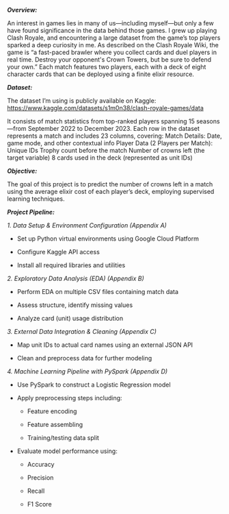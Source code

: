 _**Overview:**_

An interest in games lies in many of us—including myself—but only a few have found significance in the data behind those games. I grew up playing Clash Royale, and encountering a large dataset from the game’s top players sparked a deep 
curiosity in me. As described on the Clash Royale Wiki, the game is “a fast-paced brawler where you collect cards and duel players in real time. Destroy your opponent's Crown Towers, but be sure to defend your own.” Each match features two 
players, each with a deck of eight character cards that can be deployed using a finite elixir resource.

_**Dataset:**_

The dataset I’m using is publicly available on Kaggle:
https://www.kaggle.com/datasets/s1m0n38/clash-royale-games/data

It consists of match statistics from top-ranked players spanning 15 seasons—from September 2022 to December 2023. Each row in the dataset represents a match and includes 23 columns, covering:
Match Details: Date, game mode, and other contextual info
Player Data (2 Players per Match):
Unique IDs
Trophy count before the match
Number of crowns left (the target variable)
8 cards used in the deck (represented as unit IDs)

_**Objective:**_

The goal of this project is to predict the number of crowns left in a match using the average elixir cost of each player’s deck, employing supervised learning techniques.

_**Project Pipeline:**_

_1. Data Setup & Environment Configuration (Appendix A)_

- Set up Python virtual environments using Google Cloud Platform

- Configure Kaggle API access

- Install all required libraries and utilities

_2. Exploratory Data Analysis (EDA) (Appendix B)_

- Perform EDA on multiple CSV files containing match data

- Assess structure, identify missing values

- Analyze card (unit) usage distribution

_3. External Data Integration & Cleaning (Appendix C)_

- Map unit IDs to actual card names using an external JSON API

- Clean and preprocess data for further modeling

_4. Machine Learning Pipeline with PySpark (Appendix D)_

- Use PySpark to construct a Logistic Regression model

- Apply preprocessing steps including:

  + Feature encoding

  + Feature assembling

  + Training/testing data split

- Evaluate model performance using:

  + Accuracy

  + Precision

  + Recall

  + F1 Score

